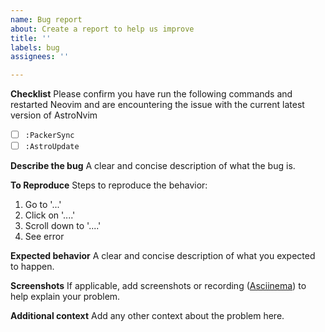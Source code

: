 ```yaml
---
name: Bug report
about: Create a report to help us improve
title: ''
labels: bug
assignees: ''

---
```


**Checklist**
Please confirm you have run the following commands and restarted Neovim and are encountering the issue with the current latest version of AstroNvim
- [ ] `:PackerSync`
- [ ] `:AstroUpdate`

**Describe the bug**
A clear and concise description of what the bug is.

**To Reproduce**
Steps to reproduce the behavior:
1. Go to '...'
2. Click on '....'
3. Scroll down to '....'
4. See error

**Expected behavior**
A clear and concise description of what you expected to happen.

**Screenshots**
If applicable, add screenshots or recording ([Asciinema](asciinema.org)) to help explain your problem.

**Additional context**
Add any other context about the problem here.
